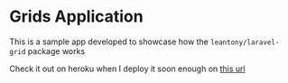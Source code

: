 # Grids Application

This is a sample app developed to showcase how the `leantony/laravel-grid` package works

Check it out on heroku when I deploy it soon enough on [this url](http://leatony-grids.herokuapp.com)